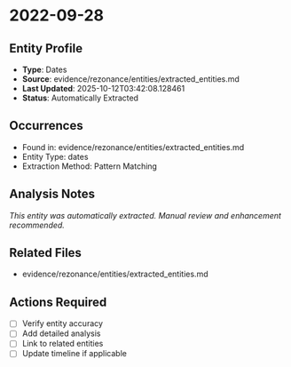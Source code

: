 # 2022-09-28

## Entity Profile
- **Type**: Dates
- **Source**: evidence/rezonance/entities/extracted_entities.md
- **Last Updated**: 2025-10-12T03:42:08.128461
- **Status**: Automatically Extracted

## Occurrences
- Found in: evidence/rezonance/entities/extracted_entities.md
- Entity Type: dates
- Extraction Method: Pattern Matching

## Analysis Notes
*This entity was automatically extracted. Manual review and enhancement recommended.*

## Related Files
- evidence/rezonance/entities/extracted_entities.md

## Actions Required
- [ ] Verify entity accuracy
- [ ] Add detailed analysis
- [ ] Link to related entities
- [ ] Update timeline if applicable
